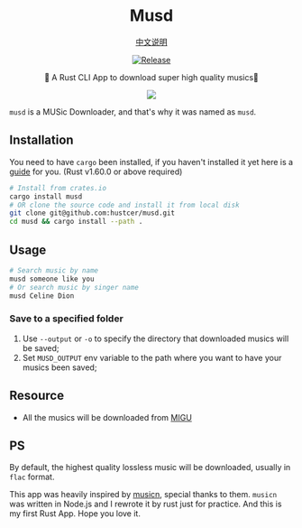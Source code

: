 <div align="center">

# Musd

[中文说明](README.zh-CN.md)

[![Release](https://github.com/hustcer/musd/actions/workflows/release.yaml/badge.svg)](https://github.com/hustcer/musd/actions/workflows/release.yaml)

🎵 A Rust CLI App to download super high quality musics🎵

![](https://img.alicdn.com/imgextra/i1/O1CN01oWvzdy1xIPUyZEyAK_!!6000000006420-1-tps-1964-878.gif)

</div>

`musd` is a MUSic Downloader, and that's why it was named as `musd`.

## Installation

You need to have `cargo` been installed, if you haven't installed it yet here is a [guide](https://www.rust-lang.org/tools/install) for you. (Rust v1.60.0 or above required)

```bash
# Install from crates.io
cargo install musd
# OR clone the source code and install it from local disk
git clone git@github.com:hustcer/musd.git
cd musd && cargo install --path .
```

## Usage

```bash
# Search music by name
musd someone like you
# Or search music by singer name
musd Celine Dion
```

### Save to a specified folder

1. Use `--output` or `-o` to specify the directory that downloaded musics will be saved;
2. Set `MUSD_OUTPUT` env variable to the path where you want to have your musics been saved;

## Resource

- All the musics will be downloaded from [MIGU](https://music.migu.cn/)

## PS

By default, the highest quality lossless music will be downloaded, usually in `flac` format.

This app was heavily inspired by [musicn](https://github.com/zonemeen/musicn), special thanks to them.
`musicn` was written in Node.js and I rewrote it by rust just for practice. And this is my first Rust App.
Hope you love it.


